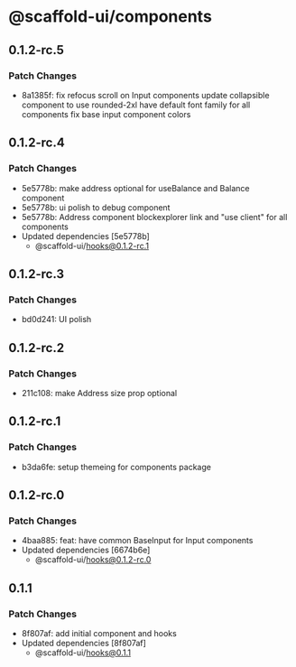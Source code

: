 # @scaffold-ui/components

## 0.1.2-rc.5

### Patch Changes

- 8a1385f: fix refocus scroll on Input components
  update collapsible component to use rounded-2xl
  have default font family for all components
  fix base input component colors

## 0.1.2-rc.4

### Patch Changes

- 5e5778b: make address optional for useBalance and Balance component
- 5e5778b: ui polish to debug component
- 5e5778b: Address component blockexplorer link and "use client" for all components
- Updated dependencies [5e5778b]
  - @scaffold-ui/hooks@0.1.2-rc.1

## 0.1.2-rc.3

### Patch Changes

- bd0d241: UI polish

## 0.1.2-rc.2

### Patch Changes

- 211c108: make Address size prop optional

## 0.1.2-rc.1

### Patch Changes

- b3da6fe: setup themeing for components package

## 0.1.2-rc.0

### Patch Changes

- 4baa885: feat: have common BaseInput for Input components
- Updated dependencies [6674b6e]
  - @scaffold-ui/hooks@0.1.2-rc.0

## 0.1.1

### Patch Changes

- 8f807af: add initial component and hooks
- Updated dependencies [8f807af]
  - @scaffold-ui/hooks@0.1.1
